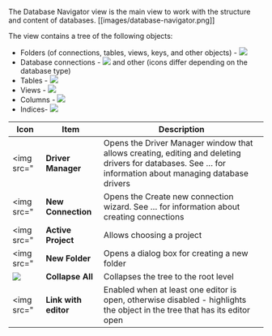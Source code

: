The Database Navigator view is the main view to work with the structure and content of databases.
[[images/database-navigator.png]]

The view contains a tree of the following objects:
* Folders (of connections, tables, views, keys, and other objects) - <img src="https://www.dropbox.com/s/cn25anbwlma0ku5/Folders.png?raw=1">
* Database connections - <img src="https://www.dropbox.com/s/vcoyyh5ygds38qe/Connections%20icons.png?raw=1"> and other (icons differ depending on the database type)
* Tables - <img src="https://www.dropbox.com/s/f4dsi8knfu62v7k/Table%20icon.png?raw=1">
* Views - <img src="https://www.dropbox.com/s/2plf0fwwaorw82l/View%20icon.png?raw=1">
* Columns - <img src="https://www.dropbox.com/s/wxffh1j7sd8m2sp/Column%20icons.png?raw=1">
* Indices-  <img src="https://www.dropbox.com/s/bkegxqbvrohucqq/Index%20icon.png?raw=1">

Icon|Item|Description
----|-------|-----------
<img src=" |**Driver Manager**|Opens the Driver Manager window that allows creating, editing and deleting drivers for databases. See … for information about managing database drivers
<img src=" |**New Connection**|Opens the Create new connection wizard. See … for information about creating connections
<img src=" |**Active Project**|Allows choosing a project
<img src=" |**New Folder**|Opens a dialog box for creating a new folder
<img src="https://www.dropbox.com/s/jg92vpaegfm8alz/Collapse%20All%20icon.png?raw=1"> |**Collapse All**|Collapses the tree to the root level
<img src=" |**Link with editor**| Enabled when at least one editor is open, otherwise disabled - highlights the object in the tree that has its editor open

